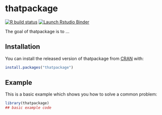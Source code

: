 
# thatpackage

<!-- badges: start -->
[![R build status](https://github.com/jameslee0920/thatpackage/workflows/R-CMD-check/badge.svg)](https://github.com/jameslee0920/thatpackage/actions)
[![Launch Rstudio Binder](http://mybinder.org/badge_logo.svg)](https://mybinder.org/v2/gh/jameslee0920/thatpackage/master?urlpath=rstudio)
<!-- badges: end -->

The goal of thatpackage is to ...

## Installation

You can install the released version of thatpackage from [CRAN](https://CRAN.R-project.org) with:

``` r
install.packages("thatpackage")
```

## Example

This is a basic example which shows you how to solve a common problem:

``` r
library(thatpackage)
## basic example code
```

